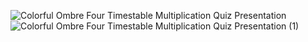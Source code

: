 ![Colorful Ombre Four Timestable Multiplication Quiz Presentation ](https://github.com/user-attachments/assets/4b07d791-d52a-4f8d-a549-d081719e96f3)
![Colorful Ombre Four Timestable Multiplication Quiz Presentation (1)](https://github.com/user-attachments/assets/ed5d987f-1110-45ea-8619-c80883bdc55f)

